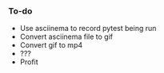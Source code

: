 ### To-do
* Use asciinema to record pytest being run
* Convert asciinema file to gif
* Convert gif to mp4
* ???
* Profit